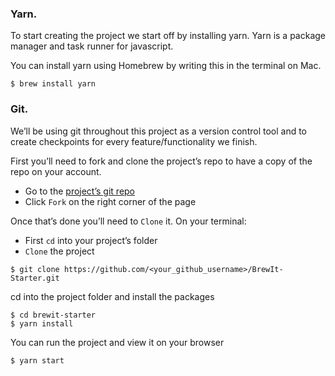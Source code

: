 ### Yarn.

To start creating the project we start off by installing yarn.
Yarn is a package manager and task runner for javascript.

You can install yarn using Homebrew by writing this in the terminal on Mac.

`$ brew install yarn`

### Git.

We’ll be using git throughout this project as a version control tool and to create checkpoints for every feature/functionality we finish.

First you’ll need to fork and clone the project’s repo to have a copy of the repo on your account.

 *	Go to the [project’s git repo](https://github.com/aishabn/BrewIt-Starter.git)
 *	Click `Fork` on the right corner of the page

Once that’s done you’ll need to `Clone` it. On your terminal:

 *	First `cd` into your project’s folder
 *	`Clone` the project

`$ git clone https://github.com/<your_github_username>/BrewIt-Starter.git`

cd into the project folder and install the packages
```
$ cd brewit-starter
$ yarn install
```

You can run the project and view it on your browser

`$ yarn start`
